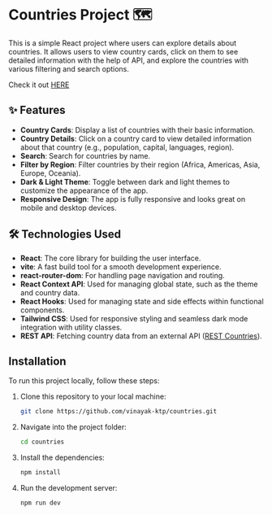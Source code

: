 #  Countries Project 🗺️

This is a simple React project where users can explore details about countries. It allows users to view country cards, click on them to see detailed information with the help of API, and explore the countries with various filtering and search options.

Check it out [HERE](https://flagged-vf.vercel.app)

## ✨ Features 

- **Country Cards**: Display a list of countries with their basic information.
- **Country Details**: Click on a country card to view detailed information about that country (e.g., population, capital, languages, region).
- **Search**: Search for countries by name.
- **Filter by Region**: Filter countries by their region (Africa, Americas, Asia, Europe, Oceania).
- **Dark & Light Theme**: Toggle between dark and light themes to customize the appearance of the app.
- **Responsive Design**: The app is fully responsive and looks great on mobile and desktop devices.

## 🛠️ Technologies Used

- **React**: The core library for building the user interface.
- **vite**: A fast build tool for a smooth development experience.
- **react-router-dom**: For handling page navigation and routing.
- **React Context API**: Used for managing global state, such as the theme and country data.
- **React Hooks**: Used for managing state and side effects within functional components.
- **Tailwind CSS**: Used for responsive styling and seamless dark mode integration with utility classes.
- **REST API**: Fetching country data from an external API ([REST Countries](https://restcountries.com)).

## Installation

To run this project locally, follow these steps:

1. Clone this repository to your local machine:
   ```bash
   git clone https://github.com/vinayak-ktp/countries.git
   ```
2. Navigate into the project folder:
   ```bash
   cd countries
   ```
3. Install the dependencies:
   ```bash
   npm install
   ```
4. Run the development server:
   ```bash
   npm run dev
   ```
